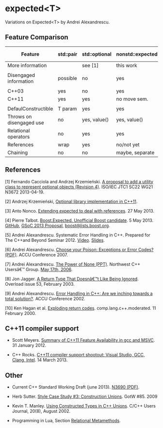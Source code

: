 expected\<T\>
===========

Variations on Expected\<T\> by Andrei Alexandrescu.

Feature Comparison
------------------

|Feature                 |std::pair |std::optional |nonstd::expected |Boost.Expected |Nonco expected |Andrei Expected |
|------------------------|----------|--------------|-----------------|---------------|---------------|----------------|
|More information        |          | see [1]      | this work       | see [4]       | see [3]       | see [5]        |
|                        |          |              |                 |               |               |                |
|Disengaged information  | possible | no           | yes             | yes           | yes           | yes            |
|                        |          |              |                 |               |               |                |
|C++03                   | yes      | no           | yes             | no (check)    | no            | no             |
|C++11                   | yes      | yes          | no move sem.    | yes           | yes           | yes            |
|                        |          |              |                 |               |               |                |
|DefaulConstructible     | T param  | yes          | yes             | no            | no            | no             |
|Throws on disengaged use| no       | yes, value() | yes, value()    | yes, get()    | yes, get()    | yes, get()     |
|Relational operators    | no       | yes          | yes             | no            | no            | no             |
|References              | wrap     | yes          | no/not yet      | no            | yes           | no             |
|Chaining                | no       | no           | maybe, separate | maybe         | no            | no             |



References
----------

[1] Fernando Cacciola and Andrzej Krzemieński. [A proposal to add a utility class to represent optional objects (Revision 4)](http://isocpp.org/files/papers/N3672.html). ISO/IEC JTC1 SC22 WG21 N3672 2013-04-19.

[2] Andrzej Krzemieński, [Optional library implementation in C++11](https://github.com/akrzemi1/Optional/).

[3] Anto Nonco. [Extending expected<T> to deal with references](http://anto-nonco.blogspot.nl/2013/03/extending-expected-to-deal-with.html). 27 May 2013.

[4] Pierre Talbot. [Boost.Expected. Unofficial Boost candidate](http://www.google-melange.com/gsoc/proposal/review/google/gsoc2013/trademark/25002). 5 May 2013. [GitHub](https://github.com/TrademarkPewPew/Boost.Expected), [GSoC 2013 Proposal](http://www.google-melange.com/gsoc/proposal/review/google/gsoc2013/trademark/25002), [boost@lists.boost.org](http://permalink.gmane.org/gmane.comp.lib.boost.devel/240056 ).

[5] Andrei Alexandrescu. Systematic Error Handling in C++. Prepared for The C++and Beyond Seminar 2012. [Video](http://channel9.msdn.com/Shows/Going+Deep/C-and-Beyond-2012-Andrei-Alexandrescu-Systematic-Error-Handling-in-C). [Slides](http://sdrv.ms/RXjNPR).

[6] Andrei Alexandrescu. [Choose your Poison: Exceptions or Error Codes? (PDF)](http://accu.org/content/conf2007/Alexandrescu-Choose_Your_Poison.pdf). ACCU
Conference 2007.

[7] Andrei Alexandrescu. [The Power of None (PPT)](http://nwcpp.org/static/talks/2006/The_Power_of_None.ppt). Northwest C++ Usersâ€™ Group. [May 17th, 2006](http://nwcpp.org/may-2006.html).

[8] Jon Jagger. [A Return Type That Doesnâ€™t Like Being Ignored](http://accu.org/var/uploads/journals/overload53-FINAL.pdf#page=18). Overload issue 53, February 2003.

[9] Andrei Alexandrescu. [Error Handling in C++: Are we inching towards a total solution?](http://accu.org/index.php/conferences/2002/speakers2002). ACCU Conference 2002.

[10] Ken Hagan et al. [Exploding return codes](https://groups.google.com/d/msg/comp.lang.c++.moderated/BkZqPfoq3ys/H_PMR8Sat4oJ). comp.lang.c++.moderated. 11 February 2000.


C++11 compiler support
----------------------

* Scott Meyers. [Summary of C++11 Feature Availability in gcc and MSVC](http://www.aristeia.com/C++11/C++11FeatureAvailability.htm). 31 January 2012.

* C++ Rocks. [C++11 compiler support shootout: Visual Studio, GCC, Clang, Intel](http://cpprocks.com/c11-compiler-support-shootout-visual-studio-gcc-clang-intel/). 14 March 2013.


Other
-----

* Current C++ Standard Working Draft (june 2013). [N3690 (PDF)](http://isocpp.org/files/papers/N3690.pdf).

* Herb Sutter. [Style Case Study #3: Construction Unions](http://www.gotw.ca/gotw/085.htm). GotW #85. 2009

* Kevin T. Manley. [Using Constructed Types in C++ Unions](http://collaboration.cmc.ec.gc.ca/science/rpn/biblio/ddj/Website/articles/CUJ/2002/0208/manley/manley.htm). C/C++ Users Journal, 20(8), August 2002.

* Programming in Lua, Section [Relational Metamethods](http://www.lua.org/pil/13.2.html).
